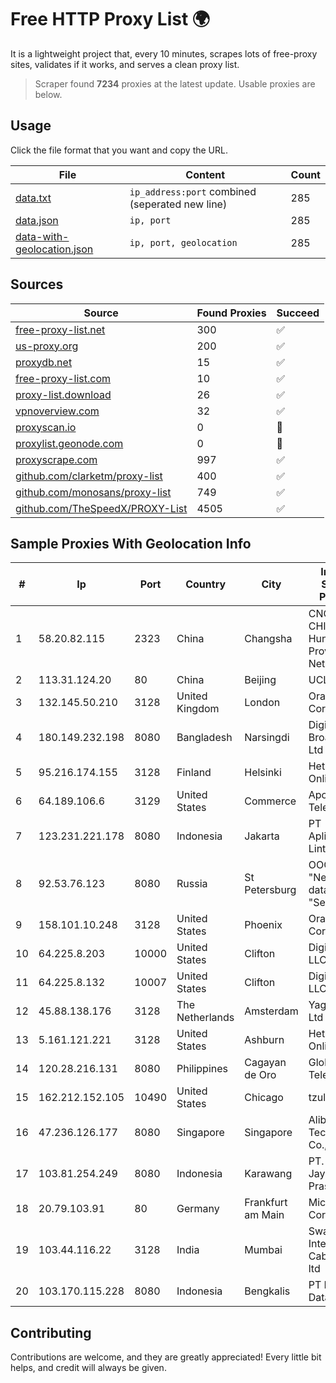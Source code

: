 
# Free HTTP Proxy List 🌍

It is a lightweight project that, every 10 minutes, scrapes lots of free-proxy sites, validates if it works, and serves a clean proxy list.


> Scraper found **7234** proxies at the latest update. Usable proxies are below.

## Usage

Click the file format that you want and copy the URL.


|File|Content|Count|
|----|-------|-----|
|[data.txt](https://raw.githubusercontent.com/themiralay/Proxy-List-World/master/data.txt)|`ip_address:port` combined (seperated new line)|285|
|[data.json](https://raw.githubusercontent.com/themiralay/Proxy-List-World/master/data.json)|`ip, port`|285|
|[data-with-geolocation.json](https://raw.githubusercontent.com/themiralay/Proxy-List-World/master/data-with-geolocation.json)|`ip, port, geolocation`|285|

## Sources

|Source|Found Proxies|Succeed|
|------|-------------|-------|
|[free-proxy-list.net](https://free-proxy-list.net)|300|✅|
|[us-proxy.org](https://www.us-proxy.org)|200|✅|
|[proxydb.net](http://proxydb.net)|15|✅|
|[free-proxy-list.com](https://free-proxy-list.com/?page=&port=&type%5B%5D=http&type%5B%5D=https&up_time=0&search=Search)|10|✅|
|[proxy-list.download](https://www.proxy-list.download/HTTP)|26|✅|
|[vpnoverview.com](https://vpnoverview.com/privacy/anonymous-browsing/free-proxy-servers)|32|✅|
|[proxyscan.io](https://www.proxyscan.io)|0|🚫|
|[proxylist.geonode.com](https://proxylist.geonode.com/api/proxy-list?limit=300&page=1&sort_by=lastChecked&sort_type=desc&protocols=http,https)|0|🚫|
|[proxyscrape.com](https://api.proxyscrape.com/v2/?request=displayproxies&protocol=http&timeout=10000&country=all&ssl=all&anonymity=all)|997|✅|
|[github.com/clarketm/proxy-list](https://raw.githubusercontent.com/clarketm/proxy-list/master/proxy-list-raw.txt)|400|✅|
|[github.com/monosans/proxy-list](https://raw.githubusercontent.com/monosans/proxy-list/main/proxies/http.txt)|749|✅|
|[github.com/TheSpeedX/PROXY-List](https://raw.githubusercontent.com/TheSpeedX/PROXY-List/master/http.txt)|4505|✅|


## Sample Proxies With Geolocation Info

|#|Ip|Port|Country|City|Internet Service Provider|
|-|--|----|-------|----|-------------------------|
|1|58.20.82.115|2323|China|Changsha|CNC Group CHINA169 Hunan Province Network|
|2|113.31.124.20|80|China|Beijing|UCLOUD|
|3|132.145.50.210|3128|United Kingdom|London|Oracle Corporation|
|4|180.149.232.198|8080|Bangladesh|Narsingdi|Digi Jadoo Broadband Ltd|
|5|95.216.174.155|3128|Finland|Helsinki|Hetzner Online GmbH|
|6|64.189.106.6|3129|United States|Commerce|Apogee Telecom Inc.|
|7|123.231.221.178|8080|Indonesia|Jakarta|PT Aplikanusa Lintasarta|
|8|92.53.76.123|8080|Russia|St Petersburg|OOO "Network of data-centers "Selectel"|
|9|158.101.10.248|3128|United States|Phoenix|Oracle Corporation|
|10|64.225.8.203|10000|United States|Clifton|DigitalOcean, LLC|
|11|64.225.8.132|10007|United States|Clifton|DigitalOcean, LLC|
|12|45.88.138.176|3128|The Netherlands|Amsterdam|Yaglom Labs Ltd|
|13|5.161.121.221|3128|United States|Ashburn|Hetzner Online GmbH|
|14|120.28.216.131|8080|Philippines|Cagayan de Oro|Globe Telecom|
|15|162.212.152.105|10490|United States|Chicago|tzulo, inc.|
|16|47.236.126.177|8080|Singapore|Singapore|Alibaba (US) Technology Co., Ltd.|
|17|103.81.254.249|8080|Indonesia|Karawang|PT. Nusa Jaya Prasetyo|
|18|20.79.103.91|80|Germany|Frankfurt am Main|Microsoft Corporation|
|19|103.44.116.22|3128|India|Mumbai|Swastik Internet and Cables pvt. ltd|
|20|103.170.115.228|8080|Indonesia|Bengkalis|PT Mega Data Akses|



## Contributing

Contributions are welcome, and they are greatly appreciated! Every
little bit helps, and credit will always be given.

